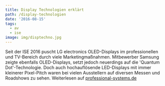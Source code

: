 ```yaml
---
title: Display Technologien erklärt
path: /display-technologien
date: '2016-08-15'
tags:
  - av
  - ise
image: img/disptechno.jpg
---
```


Seit der ISE 2016 puscht LG electronics OLED-Displays im professionellen und TV-Bereich durch viele Marketingmaßnahmen. Mitbewerber Samsung zeigte ebenfalls OLED-Displays, setzt jedoch neuerdings auf die 'Quantum Dot'-Technologie. Doch auch hochauflösende LED-Displays mit immer kleinerer Pixel-Pitch waren bei vielen Ausstellern auf diversen Messen und Roadshows zu sehen. Weiterlesen auf [professional-systems.de](https://www.professional-system.de/basics/display-technologien-erklaert-lcd-led-oled-quantum-dot/)